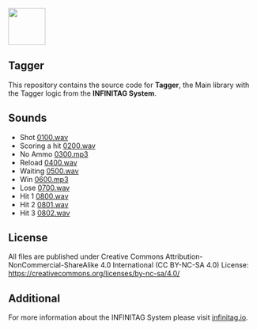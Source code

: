 <p><a href="http://www.infinitag.io/"><img src="http://www.infinitag.io/wp-content/themes/infinitag/img/infinitag_w_10mm_rgb.png" height="75px"></a></p>


## Tagger
This repository contains the source code for **Tagger**, the Main library with the Tagger logic from the **INFINITAG System**.

## Sounds
- Shot [0100.wav](https://freesound.org/people/tutarap/sounds/366007/)
- Scoring a hit [0200.wav](https://freesound.org/people/kagateni/sounds/404359/)
- No Ammo [0300.mp3](https://freesound.org/people/Jacco18/sounds/419023/)
- Reload [0400.wav](https://freesound.org/people/GameAudio/sounds/220173/)
- Waiting [0500.wav](https://freesound.org/people/blockh34d/sounds/386550/)
- Win [0600.mp3](https://freesound.org/people/Tuudurt/sounds/275104/)
- Lose [0700.wav](https://freesound.org/people/Silencer1337/sounds/123921/)
- Hit 1 [0800.wav](https://freesound.org/people/Christopherderp/sounds/342229/)
- Hit 2 [0801.wav](https://freesound.org/people/Christopherderp/sounds/342230/)
- Hit 3 [0802.wav](https://freesound.org/people/Christopherderp/sounds/342231/)

## License
All files are published under Creative Commons Attribution-NonCommercial-ShareAlike 4.0 International (CC BY-NC-SA 4.0)
License: https://creativecommons.org/licenses/by-nc-sa/4.0/

## Additional
For more information about the INFINITAG System please visit [infinitag.io](http://www.infinitag.io).
